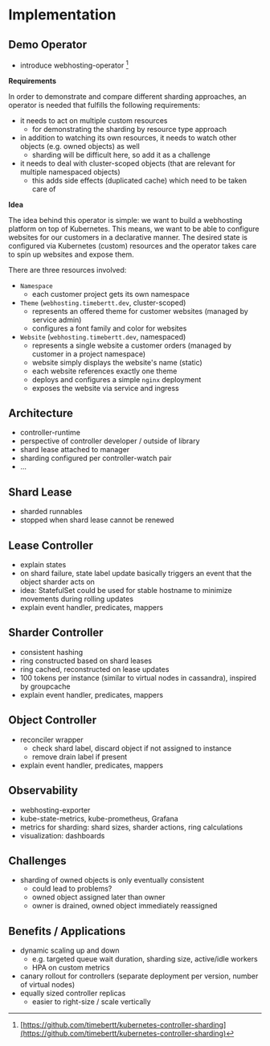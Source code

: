 # Implementation

## Demo Operator

- introduce webhosting-operator [^webhosting-operator]

[^webhosting-operator]: [https://github.com/timebertt/kubernetes-controller-sharding](https://github.com/timebertt/kubernetes-controller-sharding)

**Requirements**

In order to demonstrate and compare different sharding approaches, an operator is needed that fulfills the following requirements:

- it needs to act on multiple custom resources
  - for demonstrating the sharding by resource type approach
- in addition to watching its own resources, it needs to watch other objects (e.g. owned objects) as well
  - sharding will be difficult here, so add it as a challenge
- it needs to deal with cluster-scoped objects (that are relevant for multiple namespaced objects)
  - this adds side effects (duplicated cache) which need to be taken care of

**Idea**

The idea behind this operator is simple: we want to build a webhosting platform on top of Kubernetes.
This means, we want to be able to configure websites for our customers in a declarative manner.
The desired state is configured via Kubernetes (custom) resources and the operator takes care to spin up websites and expose them.

There are three resources involved:

- `Namespace`
  - each customer project gets its own namespace
- `Theme` (`webhosting.timebertt.dev`, cluster-scoped)
  - represents an offered theme for customer websites (managed by service admin)
  - configures a font family and color for websites
- `Website` (`webhosting.timebertt.dev`, namespaced)
  - represents a single website a customer orders (managed by customer in a project namespace)
  - website simply displays the website's name (static)
  - each website references exactly one theme
  - deploys and configures a simple `nginx` deployment
  - exposes the website via service and ingress


## Architecture

- controller-runtime
- perspective of controller developer / outside of library
- shard lease attached to manager
- sharding configured per controller-watch pair
- ...

## Shard Lease

- sharded runnables
- stopped when shard lease cannot be renewed

## Lease Controller

- explain states
- on shard failure, state label update basically triggers an event that the object sharder acts on
- idea: StatefulSet could be used for stable hostname to minimize movements during rolling updates
- explain event handler, predicates, mappers

## Sharder Controller

- consistent hashing
- ring constructed based on shard leases
- ring cached, reconstructed on lease updates
- 100 tokens per instance (similar to virtual nodes in cassandra), inspired by groupcache
- explain event handler, predicates, mappers

## Object Controller

- reconciler wrapper
  - check shard label, discard object if not assigned to instance
  - remove drain label if present
- explain event handler, predicates, mappers

## Observability

- webhosting-exporter
- kube-state-metrics, kube-prometheus, Grafana
- metrics for sharding: shard sizes, sharder actions, ring calculations
- visualization: dashboards

## Challenges

- sharding of owned objects is only eventually consistent
  - could lead to problems?
  - owned object assigned later than owner
  - owner is drained, owned object immediately reassigned

## Benefits / Applications

- dynamic scaling up and down
  - e.g. targeted queue wait duration, sharding size, active/idle workers
  - HPA on custom metrics
- canary rollout for controllers (separate deployment per version, number of virtual nodes)
- equally sized controller replicas
  - easier to right-size / scale vertically
